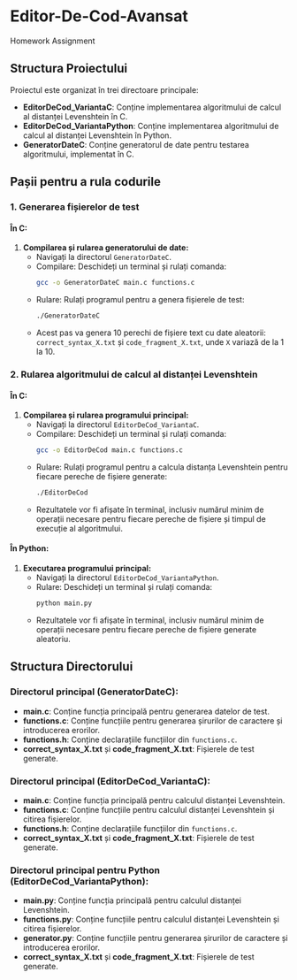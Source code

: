 # Editor-De-Cod-Avansat

Homework Assignment

## Structura Proiectului

Proiectul este organizat în trei directoare principale:

- **EditorDeCod_VariantaC**: Conține implementarea algoritmului de calcul al distanței Levenshtein în C.
- **EditorDeCod_VariantaPython**: Conține implementarea algoritmului de calcul al distanței Levenshtein în Python.
- **GeneratorDateC**: Conține generatorul de date pentru testarea algoritmului, implementat în C.

## Pașii pentru a rula codurile

### 1. Generarea fișierelor de test

#### În C:
1. **Compilarea și rularea generatorului de date:**
    - Navigați la directorul `GeneratorDateC`.
    - Compilare: Deschideți un terminal și rulați comanda:
      ```sh
      gcc -o GeneratorDateC main.c functions.c
      ```
    - Rulare: Rulați programul pentru a genera fișierele de test:
      ```sh
      ./GeneratorDateC
      ```
    - Acest pas va genera 10 perechi de fișiere text cu date aleatorii: `correct_syntax_X.txt` și `code_fragment_X.txt`, unde `X` variază de la 1 la 10.

### 2. Rularea algoritmului de calcul al distanței Levenshtein

#### În C:
1. **Compilarea și rularea programului principal:**
    - Navigați la directorul `EditorDeCod_VariantaC`.
    - Compilare: Deschideți un terminal și rulați comanda:
      ```sh
      gcc -o EditorDeCod main.c functions.c
      ```
    - Rulare: Rulați programul pentru a calcula distanța Levenshtein pentru fiecare pereche de fișiere generate:
      ```sh
      ./EditorDeCod
      ```
    - Rezultatele vor fi afișate în terminal, inclusiv numărul minim de operații necesare pentru fiecare pereche de fișiere și timpul de execuție al algoritmului.

#### În Python:
1. **Executarea programului principal:**
    - Navigați la directorul `EditorDeCod_VariantaPython`.
    - Rulare: Deschideți un terminal și rulați comanda:
      ```sh
      python main.py
      ```
    - Rezultatele vor fi afișate în terminal, inclusiv numărul minim de operații necesare pentru fiecare pereche de fișiere generate aleatoriu.

## Structura Directorului

### Directorul principal (GeneratorDateC):
- **main.c**: Conține funcția principală pentru generarea datelor de test.
- **functions.c**: Conține funcțiile pentru generarea șirurilor de caractere și introducerea erorilor.
- **functions.h**: Conține declarațiile funcțiilor din `functions.c`.
- **correct_syntax_X.txt** și **code_fragment_X.txt**: Fișierele de test generate.

### Directorul principal (EditorDeCod_VariantaC):
- **main.c**: Conține funcția principală pentru calculul distanței Levenshtein.
- **functions.c**: Conține funcțiile pentru calculul distanței Levenshtein și citirea fișierelor.
- **functions.h**: Conține declarațiile funcțiilor din `functions.c`.
- **correct_syntax_X.txt** și **code_fragment_X.txt**: Fișierele de test generate.

### Directorul principal pentru Python (EditorDeCod_VariantaPython):
- **main.py**: Conține funcția principală pentru calculul distanței Levenshtein.
- **functions.py**: Conține funcțiile pentru calculul distanței Levenshtein și citirea fișierelor.
- **generator.py**: Conține funcțiile pentru generarea șirurilor de caractere și introducerea erorilor.
- **correct_syntax_X.txt** și **code_fragment_X.txt**: Fișierele de test generate.
